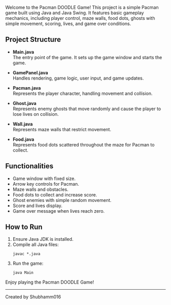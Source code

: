 

Welcome to the Pacman DOODLE Game! This project is a simple Pacman game built using Java and Java Swing. It features basic gameplay mechanics, including player control, maze walls, food dots, ghosts with simple movement, scoring, lives, and game over conditions.

## Project Structure

- **Main.java**  
  The entry point of the game. It sets up the game window and starts the game.

- **GamePanel.java**  
  Handles rendering, game logic, user input, and game updates.

- **Pacman.java**  
  Represents the player character, handling movement and collision.

- **Ghost.java**  
  Represents enemy ghosts that move randomly and cause the player to lose lives on collision.

- **Wall.java**  
  Represents maze walls that restrict movement.

- **Food.java**  
  Represents food dots scattered throughout the maze for Pacman to collect.

## Functionalities

- Game window with fixed size.
- Arrow key controls for Pacman.
- Maze walls and obstacles.
- Food dots to collect and increase score.
- Ghost enemies with simple random movement.
- Score and lives display.
- Game over message when lives reach zero.

## How to Run

1. Ensure Java JDK is installed.
2. Compile all Java files:
   ```
   javac *.java
   ```
3. Run the game:
   ```
   java Main
   ```

Enjoy playing the Pacman DOODLE Game!

---
Created by Shubhamm016
